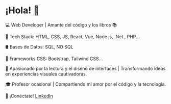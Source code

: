 # ¡Hola! 👋

💻 Web Developer | Amante del código y los libros 📚

🔧 Tech Stack: HTML, CSS, JS, React, Vue, Node.js, .Net , PHP...

🛢️ Bases de Datos: SQL, NO SQL

📐 Frameworks CSS: Bootstrap, Tailwind CSS...

📖 Apasionado por la lectura y el diseño de interfaces | Transformando ideas en experiencias visuales cautivadoras.

🎓 Profesor ocasional | Compartiendo mi amor por el código y la tecnología.

📱 ¡Conéctate! [LinkedIn](https://www.linkedin.com/in/lrapa99)
